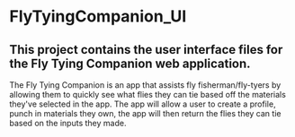 # FlyTyingCompanion_UI
## This project contains the user interface files for the Fly Tying Companion web application. 

The Fly Tying Companion is an app that assists fly fisherman/fly-tyers by allowing them to quickly see what flies they can tie based off the materials they've selected in the app. The app will allow a user to create a profile, punch in materials they own, the app will then return the flies they can tie based on the inputs they made. 
